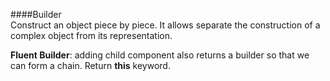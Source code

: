 ####Builder  
Construct an object piece by piece. It allows separate the construction of a complex object from its representation.  


**Fluent Builder**: adding child component also returns a builder so that we can form a chain. 
Return **this** keyword.  


